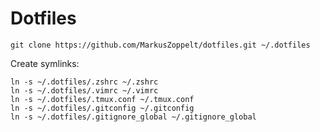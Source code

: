 # Dotfiles

    git clone https://github.com/MarkusZoppelt/dotfiles.git ~/.dotfiles

Create symlinks:

    ln -s ~/.dotfiles/.zshrc ~/.zshrc
    ln -s ~/.dotfiles/.vimrc ~/.vimrc
    ln -s ~/.dotfiles/.tmux.conf ~/.tmux.conf
    ln -s ~/.dotfiles/.gitconfig ~/.gitconfig
    ln -s ~/.dotfiles/.gitignore_global ~/.gitignore_global

